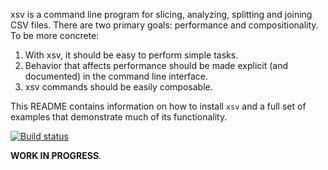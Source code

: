 xsv is a command line program for slicing, analyzing, splitting and joining
CSV files. There are two primary goals: performance and compositionality. To be
more concrete:

1. With xsv, it should be easy to perform simple tasks.
2. Behavior that affects performance should be made explicit (and documented)
   in the command line interface.
3. xsv commands should be easily composable.

This README contains information on how to install `xsv` and a full set of
examples that demonstrate much of its functionality.

[![Build status](https://api.travis-ci.org/BurntSushi/xsv.png)](https://travis-ci.org/BurntSushi/xsv)


**WORK IN PROGRESS**.

